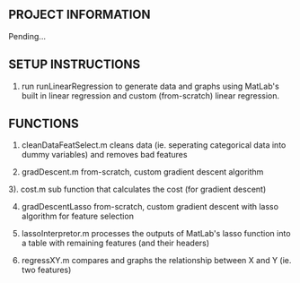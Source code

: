## PROJECT INFORMATION
Pending...

## SETUP INSTRUCTIONS
1) run runLinearRegression to generate data and graphs using MatLab's built in linear regression and custom (from-scratch) linear regression.

## FUNCTIONS
1) cleanDataFeatSelect.m
cleans data (ie. seperating categorical data into dummy variables) and removes bad features

2) gradDescent.m
from-scratch, custom gradient descent algorithm

3). cost.m
sub function that calculates the cost (for gradient descent)

4) gradDescentLasso
from-scratch, custom gradient descent with lasso algorithm for feature selection

5) lassoInterpretor.m
processes the outputs of MatLab's lasso function into a table with remaining features (and their headers)

6) regressXY.m
compares and graphs the relationship between X and Y (ie. two features)
